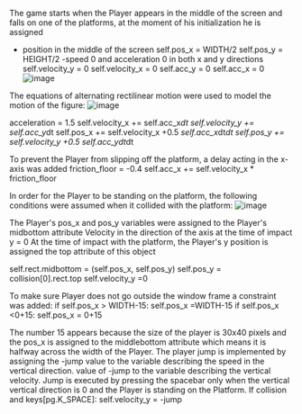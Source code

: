 The game starts when the Player appears in the middle of the screen and falls on one of the platforms, 
at the moment of his initialization he is assigned
- position in the middle of the screen 
self.pos_x = WIDTH/2
self.pos_y = HEIGHT/2
-speed 0 and acceleration 0 in both x and y directions
self.velocity_y = 0
self.velocity_x = 0
self.acc_y = 0
self.acc_x = 0
![image](https://user-images.githubusercontent.com/74297374/149641280-95d03810-3d9f-4d8c-a121-c382e4e6d480.png)

The equations of alternating rectilinear motion were used to model the motion of the figure:
![image](https://user-images.githubusercontent.com/74297374/149641318-5ef6aaa9-de2b-48f1-a04d-77972dde4e2a.png)

acceleration = 1.5
self.velocity_x += self.acc_x*dt
self.velocity_y += self.acc_y*dt
self.pos_x += self.velocity_x +0.5 *self.acc_x*dt*dt
self.pos_y += self.velocity_y +0.5 *self.acc_y*dt*dt

To prevent the Player from slipping off the platform, a delay acting in the x-axis was added
friction_floor = -0.4
self.acc_x += self.velocity_x * friction_floor

In order for the Player to be standing on the platform, the following conditions were assumed when it collided with the platform:
![image](https://user-images.githubusercontent.com/74297374/149641333-20c6d5c9-a9e5-4e84-a1cb-83e437006523.png)

The Player's pos_x and pos_y variables were assigned to the Player's midbottom attribute
Velocity in the direction of the axis at the time of impact y = 0
At the time of impact with the platform, the Player's y position is assigned the top attribute of this object

self.rect.midbottom = (self.pos_x, self.pos_y)
self.pos_y = collision[0].rect.top
self.velocity_y =0

To make sure Player does not go outside the window frame a constraint was added:
if self.pos_x > WIDTH-15:
 self.pos_x =WIDTH-15
if self.pos_x <0+15:
 self.pos_x = 0+15
 
The number 15 appears because the size of the player is 30x40 pixels and the pos_x is assigned to the 
middlebottom attribute which means it is halfway across the width of the Player.
The player jump is implemented by assigning the -jump value to the variable describing the speed in the vertical direction. 
value of -jump to the variable describing the vertical velocity. Jump is executed by pressing the spacebar only when the vertical 
vertical direction is 0 and the Player is standing on the Platform.
If collision and keys[pg.K_SPACE]: 
 self.velocity_y = -jump
